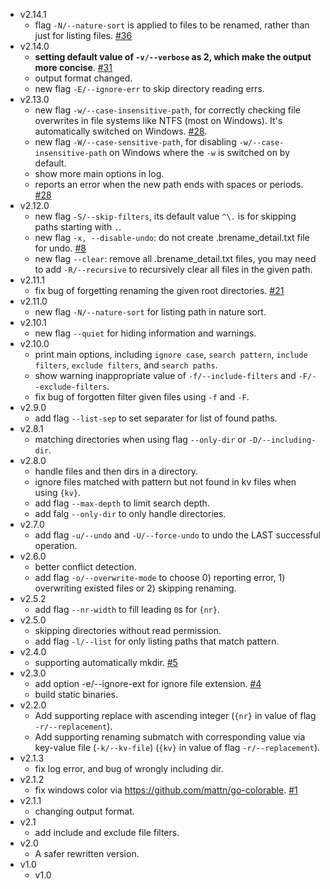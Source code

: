 - v2.14.1
    - flag `-N/--nature-sort` is applied to files to be renamed, rather than just for listing files. [#36](https://github.com/shenwei356/brename/issues/36)
- v2.14.0
    - **setting default value of `-v/--verbose` as 2, which make the output more concise**. [#31](https://github.com/shenwei356/brename/issues/31)
    - output format changed.
    - new flag `-E/--ignore-err` to skip directory reading errs.
- v2.13.0
    - new flag `-w/--case-insensitive-path`, for correctly checking file overwrites in file systems like NTFS (most on Windows). It's automatically switched on Windows. [#28](https://github.com/shenwei356/brename/issues/28).
    - new flag `-W/--case-sensitive-path`, for disabling `-w/--case-insensitive-path` on Windows where the `-w` is switched on by default.
    - show more main options in log.
    - reports an error when the new path ends with spaces or periods. [#28](https://github.com/shenwei356/brename/issues/28)
- v2.12.0
    - new flag `-S/--skip-filters`, its default value `^\.` is for skipping paths starting with `.`.
    - new flag `-x, --disable-undo`: do not create .brename_detail.txt file for undo. [#8](https://github.com/shenwei356/brename/issues/8)
    - new flag `--clear`: remove all .brename_detail.txt files, you may need to add `-R/--recursive` to recursively clear all files in the given path.
- v2.11.1
    - fix bug of forgetting renaming the given root directories. [#21](https://github.com/shenwei356/brename/issues/21)
- v2.11.0
    - new flag `-N/--nature-sort` for listing path in nature sort.
- v2.10.1
    - new flag `--quiet` for hiding information and warnings.
- v2.10.0
    - print main options, including `ignore case`, `search pattern`, `include filters`, `exclude filters`, and `search paths`.
    - show warning inappropriate value of `-f/--include-filters` and `-F/--exclude-filters`.
    - fix bug of forgotten filter given files using `-f` and `-F`.
- v2.9.0
    - add flag `--list-sep` to set separater for list of found paths.
- v2.8.1
    - matching directories when using flag `--only-dir` or `-D/--including-dir`.
- v2.8.0
    - handle files and then dirs in a directory.
    - ignore files matched with pattern but not found in kv files when using `{kv}`.
    - add flag `--max-depth` to limit search depth.
    - add falg `--only-dir` to only handle directories.
- v2.7.0
    - add flag `-u/--undo` and `-U/--force-undo` to undo the LAST successful operation.
- v2.6.0
    - better conflict detection.
    - add flag `-o/--overwrite-mode` to choose 0) reporting error, 1) overwriting existed files or 2) skipping renaming.
- v2.5.2
    - add flag `--nr-width` to fill leading `0`s for `{nr}`.
- v2.5.0
    - skipping directories without read permission.
    - add flag `-l/--list` for only listing paths that match pattern.
- v2.4.0
    - supporting automatically mkdir. [#5](https://github.com/shenwei356/brename/issues/5)
- v2.3.0
    - add option -e/--ignore-ext for ignore file extension. [#4](https://github.com/shenwei356/brename/issues/4)
    - build static binaries.
- v2.2.0
    - Add supporting replace with ascending integer (`{nr}` in value of flag `-r/--replacement`).
    - Add supporting renaming submatch with corresponding value via key-value file (`-k/--kv-file`)  (`{kv}` in value of flag `-r/--replacement`).
- v2.1.3
    - fix log error, and bug of wrongly including dir.
- v2.1.2
    - fix windows color via https://github.com/mattn/go-colorable. [#1](https://github.com/shenwei356/brename/pull/1)
- v2.1.1
    - changing output format.
- v2.1
    - add include and exclude file filters.
- v2.0
    - A safer rewritten version.
- v1.0
    - v1.0
    
